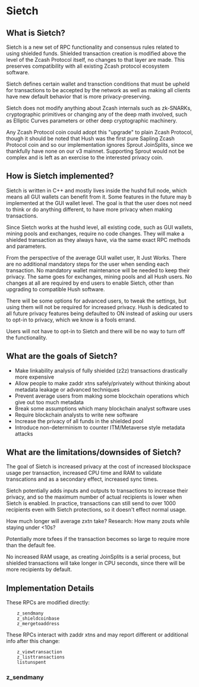 # Sietch

## What is Sietch?

Sietch is a new set of RPC functionality and consensus rules related to
using shielded funds. Shielded transaction creation is modified above
the level of the Zcash Protocol itself, no changes to that
layer are made. This preserves compatibility with all existing Zcash protocol
ecosystem software.

Sietch defines certain wallet and transction conditions that must be
upheld for transactions to be accepted by the network as well as making all clients have
new default behavior that is more privacy-preserving.

Sietch does not modify anything about Zcash internals such as zk-SNARKs,
cryptographic primitives or changing any of the deep math involved, such
as Elliptic Curves parameters or other deep cryptographic machinery.

Any Zcash Protocol coin could adopt this "upgrade" to plain Zcash Protocol,
though it should be noted that Hush was the first pure Sapling Zcash Protocol
coin and so our implementation ignores Sprout JoinSplits, since we thankfully
have none on our v3 mainnet. Supporting Sprout would not be complex and is
left as an exercise to the interested privacy coin.

## How is Sietch implemented?

Sietch is written in C++ and mostly lives inside the hushd full node, which means
all GUI wallets can benefit from it. Some features in the future
may b  implemented at the GUI wallet level. The goal is that the user does not need
to think or do anything different, to have more privacy when
making transactions.

Since Sietch works at the hushd level, all existing code, such as GUI wallets,
mining pools and exchanges, require no code changes. They will make a shielded
transaction as they always have, via the same exact RPC methods and parameters.

From the perspective of the average GUI wallet user, It Just Works.
There are no additional mandatory steps for the user when sending
each transaction. No mandatory wallet maintenance will be needed
to keep their privacy. The same goes for exchanges, mining pools and all Hush users.
No changes at all are required by end users to enable Sietch, other than upgrading
to compatible Hush software.

There will be some options for advanced users, to
tweak the settings, but using them will not be required for increased privacy.
Hush is dedicated to all future privacy features being defaulted to ON instead
of asking our users to opt-in to privacy, which we know is a fools errand.

Users will not have to opt-in to Sietch and there will be no way to turn off
the functionality.

## What are the goals of Sietch?

 * Make linkability analysis of fully shielded (z2z) transactions drastically more expensive
 * Allow people to make zaddr xtns safely/privately without thinking about
   metadata leakage or advanced techniques
 * Prevent average users from making some blockchain operations which give out too much metadata
 * Break some assumptions which many blockchain analyst software uses
 * Require blockchain analysts to write new software
 * Increase the privacy of all funds in the shielded pool
 * Introduce non-determinism to counter ITM/Metaverse style metadata attacks

## What are the limitations/downsides of Sietch?

The goal of Sietch is increased privacy at the cost of increased blockspace usage per transaction,
increased CPU time and RAM to validate transcations and as a secondary effect, increased sync times.

Sietch potentially adds inputs and outputs to transactions to increase their privacy,
and so the maximum number of actual recipients is lower when Sietch is enabled. In practice,
transactions can still send to over 1000 recipients even with Sietch protections, so it
doesn't effect normal usage.

How much longer will average zxtn take? Research: How many zouts while staying under <10s?

Potentially more txfees if the transaction becomes so large to require more than the default fee.

No increased RAM usage, as creating JoinSplits is a serial process, but shielded transactions
will take longer in CPU seconds, since there will be more recipients by default.

## Implementation Details

These RPCs are modified directly:

```
	z_sendmany
	z_shieldcoinbase
	z_mergetoaddress
```

These RPCs interact with zaddr xtns and may report different or additional info after this change:

```
	z_viewtransaction
	z_listtransactions
	listunspent
```

### z\_sendmany

